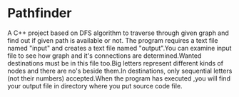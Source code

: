 # Pathfinder
A C++ project based on DFS algorithm to traverse through given graph and find out if given path is available or not.
The program requires a text file named "input" and creates a text file named "output".You can examine input file to see how graph and it's connections are determined.Wanted destinations must be in this file too.Big letters represent different kinds of nodes and there are no's beside them.In destinations, only sequential letters (not their numbers) accepted.When the program has executed ,you will find your output file in directory where you put source code file.

